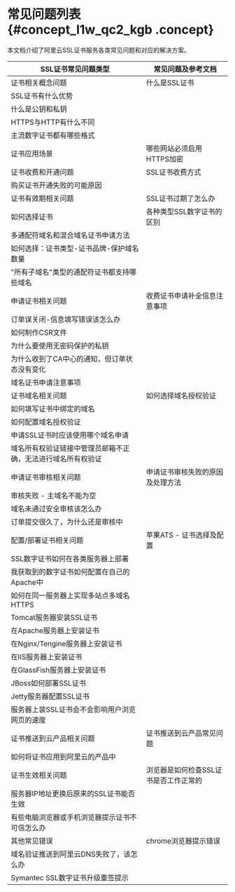 # 常见问题列表 {#concept_l1w_qc2_kgb .concept}

本文档介绍了阿里云SSL证书服务各类常见问题和对应的解决方案。

|SSL证书常见问题类型|常见问题及参考文档|
|-----------|---------|
|证书相关概念问题|什么是SSL证书|
|SSL证书有什么优势|
|什么是公钥和私钥|
|HTTPS与HTTP有什么不同|
|主流数字证书都有哪些格式|
|证书应用场景|哪些网站必须启用HTTPS加密|
|证书收费和开通问题|SSL证书收费方式|
|购买证书开通失败的可能原因|
|证书有效期相关问题|SSL证书过期了怎么办|
|如何选择证书|各种类型SSL数字证书的区别|
|多通配符域名和混合域名证书申请方法|
|如何选择：证书类型-证书品牌-保护域名数量|
|"所有子域名"类型的通配符证书都支持哪些域名|
|申请证书相关问题|收费证书申请补全信息注意事项|
|订单误关闭-信息填写错误该怎么办|
|如何制作CSR文件|
|为什么要使用无密码保护的私钥|
|为什么收到了CA中心的通知，但订单状态没有变化|
|域名证书申请注意事项|
|证书域名相关问题|如何选择域名授权验证|
|如何填写证书中绑定的域名|
|如何配置域名授权验证|
|申请SSL证书时应该使用哪个域名申请|
|域名所有权验证链接中管理员邮箱不正确，无法进行域名所有权验证|
|申请证书审核相关问题|申请证书审核失败的原因及处理方法|
|审核失败 - 主域名不能为空|
|域名未通过安全审核该怎么办|
|订单提交很久了，为什么还是审核中|
|配置/部署证书相关问题|苹果ATS - 证书选择及配置|
|SSL数字证书如何在各类服务器上部署|
|我获取到的数字证书如何配置在自己的Apache中|
|如何在同一服务器上实现多站点多域名HTTPS|
|Tomcat服务器安装SSL证书|
|在Apache服务器上安装证书|
|在Nginx/Tengine服务器上安装证书|
|在IIS服务器上安装证书|
|在GlassFish服务器上安装证书|
|JBoss如何部署SSL证书|
|Jetty服务器配置SSL证书|
|服务器上装SSL证书会不会影响用户浏览网页的速度|
|证书推送到云产品相关问题|证书推送到云产品常见问题|
|如何将证书应用到阿里云的产品中|
|证书生效相关问题|浏览器是如何检查SSL证书是否工作正常的|
|服务器IP地址更换后原来的SSL证书能否生效|
|有些电脑浏览器或手机浏览器提示证书不可信怎么办|
|其他常见错误|chrome浏览器提示错误|
|域名验证推送到阿里云DNS失败了，该怎么办|
|Symantec SSL数字证书升级重签提示|

